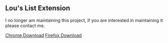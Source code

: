 ## Lou's List Extension

I no longer am maintaining this project, if you are interested in maintaining it please contact me.

[Chrome Download](https://chrome.google.com/webstore/detail/lous-list/fpcleiagbmdjlfkidbcjplddafdempid)
[Firefox Download](https://addons.mozilla.org/en-US/firefox/addon/lous-list-firefox/)

